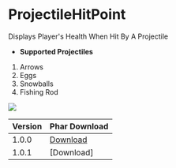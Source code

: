 <!--- TITLE --->
<h1 align="left">ProjectileHitPoint</h1>

<!--- SUBTITLE --->
<p align="left">Displays Player's Health When Hit By A Projectile</p>

<!--- PROJECTILE LIST --->
* **Supported Projectiles**
 1. Arrows
 2. Eggs
 3. Snowballs
 4. Fishing Rod

<!--- IMAGE PREVIEW --->
 ![](https://media.discordapp.net/attachments/592939802014384141/603582975736807457/image0.png?width=376&height=473)

<!--- DOWNLOADS TABLE --->
 Version | Phar Download
------------ | -------------
1.0.0 | [Download](https://poggit.pmmp.io/r/63133/ProjectileHP_dev-1.phar)
1.0.1 | [Download]

 
